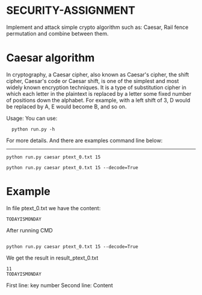 # SECURITY-ASSIGNMENT
Implement and attack simple crypto algorithm such as: Caesar, Rail fence permutation and combine between them.

# Caesar algorithm
In cryptography, a Caesar cipher, also known as Caesar's cipher, the shift cipher, Caesar's code or Caesar shift, is one of the simplest and most widely known encryption techniques. It is a type of substitution cipher in which each letter in the plaintext is replaced by a letter some fixed number of positions down the alphabet. For example, with a left shift of 3, D would be replaced by A, E would become B, and so on.

Usage:
You can use:

```
  python run.py -h
```

For more details. And there are examples command line below:

----------------------------------------------------------------
```
python run.py caesar ptext_0.txt 15

python run.py caesar ptext_0.txt 15 --decode=True

```


# Example

In file ptext_0.txt we have the content:

```
TODAYISMONDAY
```


After running CMD

```

python run.py caesar ptext_0.txt 15 --decode=True

```

We get the result in result_ptext_0.txt

```
11
TODAYISMONDAY
```

First line: key number
Second line: Content

